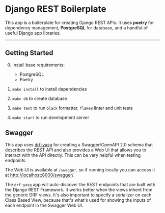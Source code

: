 # Django REST Boilerplate

This app is a boilerplate for creating Django REST APIs. It uses **poetry** for dependency management, **PostgreSQL** for database, and a handful of useful Django app libraries.

---

## Getting Started

0. Install base requirements:

   - PostgreSQL
   - Poetry

1. `make install` to install dependencies

2. `make db` to create database

3. `make test` to run `black` formatter, `flake8` linter and unit tests

4. `make start` to run development server

## Swagger

This app uses [drf-yasg](https://github.com/axnsan12/drf-yasg) for creating a Swagger/OpenAPI 2.0 schema that describes the REST API and also provides a Web UI that allows you to interact with the API directly. This can be very helpful when testing endpoints.

The Web UI is available at `/swagger`, so if running locally you can access it at [http://localhost:8000/swagger/](http://localhost:8000/swagger/).

The `drf-yasg` app will auto-discover the REST endpoints that are built with the Django REST Framework. It works better when the views inherit from the generic DRF views. It's also important to specify a serializer on each Class Based View, because that's what's used for showing the inputs of each endpoint in the Swagger Web UI.
